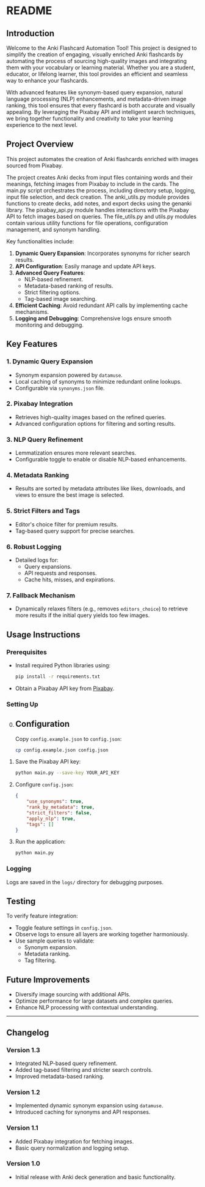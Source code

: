 # README

## Introduction
Welcome to the Anki Flashcard Automation Tool! This project is designed to simplify the creation of engaging, visually enriched Anki flashcards by automating the process of sourcing high-quality images and integrating them with your vocabulary or learning material. Whether you are a student, educator, or lifelong learner, this tool provides an efficient and seamless way to enhance your flashcards.

With advanced features like synonym-based query expansion, natural language processing (NLP) enhancements, and metadata-driven image ranking, this tool ensures that every flashcard is both accurate and visually appealing. By leveraging the Pixabay API and intelligent search techniques, we bring together functionality and creativity to take your learning experience to the next level.

## Project Overview
This project automates the creation of Anki flashcards enriched with images sourced from Pixabay. 

The project creates Anki decks from input files containing words and their meanings, fetching images from Pixabay to include in the cards. The main.py script orchestrates the process, including directory setup, logging, input file selection, and deck creation. The anki_utils.py module provides functions to create decks, add notes, and export decks using the genanki library. The pixabay_api.py module handles interactions with the Pixabay API to fetch images based on queries. The file_utils.py and utils.py modules contain various utility functions for file operations, configuration management, and synonym handling.

Key functionalities include:
1. **Dynamic Query Expansion**: Incorporates synonyms for richer search results.
2. **API Configuration**: Easily manage and update API keys.
3. **Advanced Query Features**:
    - NLP-based refinement.
    - Metadata-based ranking of results.
    - Strict filtering options.
    - Tag-based image searching.
4. **Efficient Caching**: Avoid redundant API calls by implementing cache mechanisms.
5. **Logging and Debugging**: Comprehensive logs ensure smooth monitoring and debugging.

## Key Features

### 1. Dynamic Query Expansion
- Synonym expansion powered by `datamuse`.
- Local caching of synonyms to minimize redundant online lookups.
- Configurable via `synonyms.json` file.

### 2. Pixabay Integration
- Retrieves high-quality images based on the refined queries.
- Advanced configuration options for filtering and sorting results.

### 3. NLP Query Refinement
- Lemmatization ensures more relevant searches.
- Configurable toggle to enable or disable NLP-based enhancements.

### 4. Metadata Ranking
- Results are sorted by metadata attributes like likes, downloads, and views to ensure the best image is selected.

### 5. Strict Filters and Tags
- Editor's choice filter for premium results.
- Tag-based query support for precise searches.

### 6. Robust Logging
- Detailed logs for:
  - Query expansions.
  - API requests and responses.
  - Cache hits, misses, and expirations.

### 7. Fallback Mechanism
- Dynamically relaxes filters (e.g., removes `editors_choice`) to retrieve more results if the initial query yields too few images.

## Usage Instructions

### Prerequisites
- Install required Python libraries using:
  ```bash
  pip install -r requirements.txt
  ```
- Obtain a Pixabay API key from [Pixabay](https://pixabay.com/api/docs/).

### Setting Up
0. ## Configuration
    Copy `config.example.json` to `config.json`:
   ```bash
   cp config.example.json config.json

1. Save the Pixabay API key:
   ```bash
   python main.py --save-key YOUR_API_KEY
   ```
2. Configure `config.json`:
   ```json
   {
       "use_synonyms": true,
       "rank_by_metadata": true,
       "strict_filters": false,
       "apply_nlp": true,
       "tags": []
   }
   ```
3. Run the application:
   ```bash
   python main.py
   ```

### Logging
Logs are saved in the `logs/` directory for debugging purposes.

## Testing
To verify feature integration:
- Toggle feature settings in `config.json`.
- Observe logs to ensure all layers are working together harmoniously.
- Use sample queries to validate:
  - Synonym expansion.
  - Metadata ranking.
  - Tag filtering.

## Future Improvements
- Diversify image sourcing with additional APIs.
- Optimize performance for large datasets and complex queries.
- Enhance NLP processing with contextual understanding.

---

## Changelog

### Version 1.3
- Integrated NLP-based query refinement.
- Added tag-based filtering and stricter search controls.
- Improved metadata-based ranking.

### Version 1.2
- Implemented dynamic synonym expansion using `datamuse`.
- Introduced caching for synonyms and API responses.

### Version 1.1
- Added Pixabay integration for fetching images.
- Basic query normalization and logging setup.

### Version 1.0
- Initial release with Anki deck generation and basic functionality.
